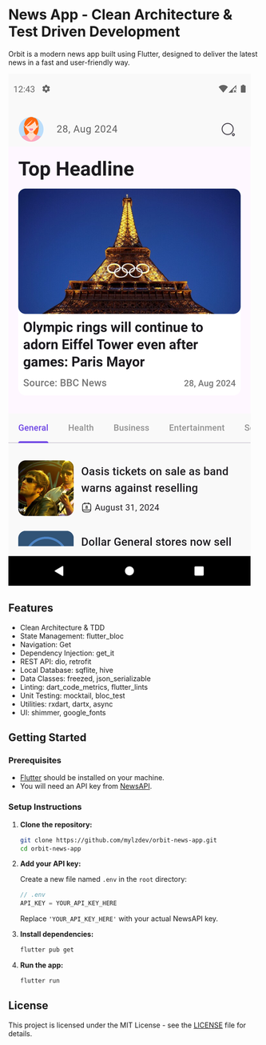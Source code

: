 # News App - Clean Architecture & Test Driven Development

Orbit is a modern news app built using Flutter, designed to deliver the latest news in a fast and user-friendly way.

![Screenshot](screenshot.png)
## Features

- Clean Architecture & TDD
- State Management: flutter_bloc
- Navigation: Get
- Dependency Injection: get_it
- REST API: dio, retrofit
- Local Database: sqflite, hive
- Data Classes: freezed, json_serializable
- Linting: dart_code_metrics, flutter_lints
- Unit Testing: mocktail, bloc_test
- Utilities: rxdart, dartx, async
- UI: shimmer, google_fonts

## Getting Started

### Prerequisites

- [Flutter](https://flutter.dev/docs/get-started/install) should be installed on your machine.
- You will need an API key from [NewsAPI](https://newsapi.org/).

### Setup Instructions

1. **Clone the repository:**

    ```bash
    git clone https://github.com/mylzdev/orbit-news-app.git
    cd orbit-news-app
    ```

2. **Add your API key:**

    Create a new file named `.env` in the `root` directory:

    ```dart
    // .env
    API_KEY = YOUR_API_KEY_HERE
    ```

    Replace `'YOUR_API_KEY_HERE'` with your actual NewsAPI key.

3. **Install dependencies:**

    ```bash
    flutter pub get
    ```

4. **Run the app:**

    ```bash
    flutter run
    ```

## License

This project is licensed under the MIT License - see the [LICENSE](LICENSE) file for details.
